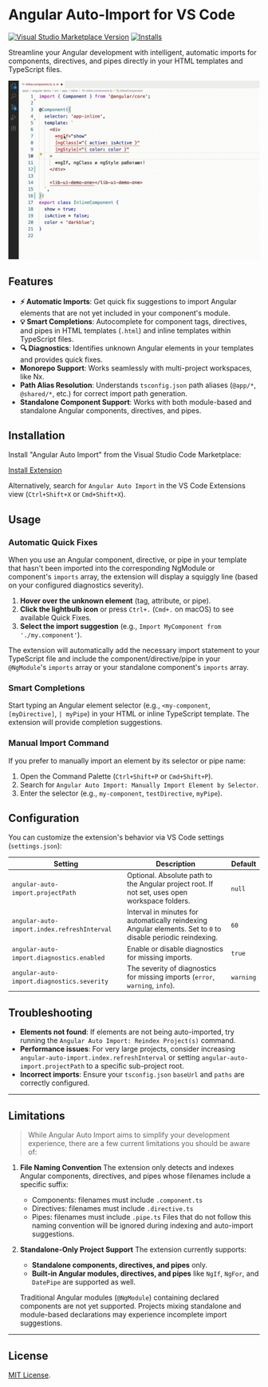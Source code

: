 # Angular Auto-Import for VS Code

[![Visual Studio Marketplace Version](https://img.shields.io/visual-studio-marketplace/v/baryshevrs.angular-auto-import?style=flat-square)](https://marketplace.visualstudio.com/items?itemName=baryshevrs.angular-auto-import)
[![Installs](https://img.shields.io/visual-studio-marketplace/i/baryshevrs.angular-auto-import?style=flat-square)](https://marketplace.visualstudio.com/items?itemName=baryshevrs.angular-auto-import)

Streamline your Angular development with intelligent, automatic imports for components, directives, and pipes directly in your HTML templates and TypeScript files.

![Angular Auto-Import in action](./img/demo.gif) 

## Features

- **⚡️ Automatic Imports**: Get quick fix suggestions to import Angular elements that are not yet included in your component's module.
- **💡 Smart Completions**: Autocomplete for component tags, directives, and pipes in HTML templates (`.html`) and inline templates within TypeScript files.
- **🔍 Diagnostics**: Identifies unknown Angular elements in your templates and provides quick fixes.
- **Monorepo Support**: Works seamlessly with multi-project workspaces, like Nx.
- **Path Alias Resolution**: Understands `tsconfig.json` path aliases (`@app/*`, `@shared/*`, etc.) for correct import path generation.
- **Standalone Component Support**: Works with both module-based and standalone Angular components, directives, and pipes.

## Installation

Install "Angular Auto Import" from the Visual Studio Code Marketplace:

[Install Extension](https://marketplace.visualstudio.com/items?itemName=baryshevrs.angular-auto-import)

Alternatively, search for `Angular Auto Import` in the VS Code Extensions view (`Ctrl+Shift+X` or `Cmd+Shift+X`).

## Usage

### Automatic Quick Fixes

When you use an Angular component, directive, or pipe in your template that hasn't been imported into the corresponding NgModule or component's `imports` array, the extension will display a squiggly line (based on your configured diagnostics severity).

1.  **Hover over the unknown element** (tag, attribute, or pipe).
2.  **Click the lightbulb icon** or press `Ctrl+.` (`Cmd+.` on macOS) to see available Quick Fixes.
3.  **Select the import suggestion** (e.g., `Import MyComponent from './my.component'`).

The extension will automatically add the necessary import statement to your TypeScript file and include the component/directive/pipe in your `@NgModule`'s `imports` array or your standalone component's `imports` array.

### Smart Completions

Start typing an Angular element selector (e.g., `<my-component`, `[myDirective]`, `| myPipe`) in your HTML or inline TypeScript template. The extension will provide completion suggestions.

### Manual Import Command

If you prefer to manually import an element by its selector or pipe name:

1.  Open the Command Palette (`Ctrl+Shift+P` or `Cmd+Shift+P`).
2.  Search for `Angular Auto Import: Manually Import Element by Selector`.
3.  Enter the selector (e.g., `my-component`, `testDirective`, `myPipe`).

## Configuration

You can customize the extension's behavior via VS Code settings (`settings.json`):

| Setting                                     | Description                                                                                                   | Default   |
| ------------------------------------------- | ------------------------------------------------------------------------------------------------------------- | --------- |
| `angular-auto-import.projectPath`           | Optional. Absolute path to the Angular project root. If not set, uses open workspace folders.                 | `null`    |
| `angular-auto-import.index.refreshInterval` | Interval in minutes for automatically reindexing Angular elements. Set to `0` to disable periodic reindexing. | `60`      |
| `angular-auto-import.diagnostics.enabled`   | Enable or disable diagnostics for missing imports.                                                            | `true`    |
| `angular-auto-import.diagnostics.severity`  | The severity of diagnostics for missing imports (`error`, `warning`, `info`).                                 | `warning` |

## Troubleshooting

- **Elements not found**: If elements are not being auto-imported, try running the `Angular Auto Import: Reindex Project(s)` command.
- **Performance issues**: For very large projects, consider increasing `angular-auto-import.index.refreshInterval` or setting `angular-auto-import.projectPath` to a specific sub-project root.
- **Incorrect imports**: Ensure your `tsconfig.json` `baseUrl` and `paths` are correctly configured.
 
---

## Limitations

> While Angular Auto Import aims to simplify your development experience, there are a few current limitations you should be aware of:

1. **File Naming Convention**
   The extension only detects and indexes Angular components, directives, and pipes whose filenames include a specific suffix:

    * Components: filenames must include `.component.ts`
    * Directives: filenames must include `.directive.ts`
    * Pipes: filenames must include `.pipe.ts`
      Files that do not follow this naming convention will be ignored during indexing and auto-import suggestions.

2. **Standalone-Only Project Support**
   The extension currently supports:

    * **Standalone components, directives, and pipes** only.
    * **Built-in Angular modules, directives, and pipes** like `NgIf`, `NgFor`, and `DatePipe` are supported as well.

   Traditional Angular modules (`@NgModule`) containing declared components are not yet supported. Projects mixing standalone and module-based declarations may experience incomplete import suggestions.

--- 

## License

[MIT License](LICENSE).
